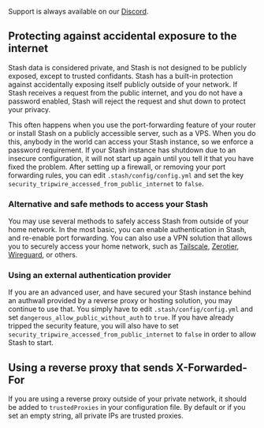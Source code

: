 Support is always available on our [Discord](https://discord.gg/2TsNFKt).

## Protecting against accidental exposure to the internet
Stash data is considered private, and Stash is not designed to be publicly exposed, except to trusted confidants. Stash has a built-in protection against accidentally exposing itself publicly outside of your network. If Stash receives a request from the public internet, and you do not have a password enabled, Stash will reject the request and shut down to protect your privacy.

This often happens when you use the port-forwarding feature of your router or install Stash on a publicly accessible server, such as a VPS. When you do this, anybody in the world can access your Stash instance, so we enforce a password requirement. If your Stash instance has shutdown due to an insecure configuration, it will not start up again until you tell it that you have fixed the problem. After setting up a firewall, or removing your port forwarding rules, you can edit `.stash/config/config.yml` and set the key `security_tripwire_accessed_from_public_internet` to `false`.

### Alternative and safe methods to access your Stash
You may use several methods to safely access Stash from outside of your home network. In the most basic, you can enable authentication in Stash, and re-enable port forwarding. You can also use a VPN solution that allows you to securely access your home network, such as [Tailscale](https://tailscale.com), [Zerotier](https://zerotier.com), [Wireguard](https://www.digitalocean.com/community/tutorials/how-to-set-up-wireguard-on-ubuntu-20-04), or others.

### Using an external authentication provider
If you are an advanced user, and have secured your Stash instance behind an authwall provided by a reverse proxy or hosting solution, you may continue to use that. You simply have to edit `.stash/config/config.yml` and set `dangerous_allow_public_without_auth` to `true`. If you have already tripped the security feature, you will also have to set `security_tripwire_accessed_from_public_internet` to `false` in order to allow Stash to start.

## Using a reverse proxy that sends X-Forwarded-For
If you are using a reverse proxy outside of your private network, it should be added to `trustedProxies` in your configuration file. By default or if you set an empty string, all private IPs are trusted proxies.